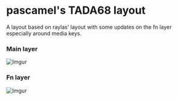 # pascamel's TADA68 layout

A layout based on raylas' layout with some updates on the fn layer especially around media keys.

### Main layer

![Imgur](https://i.imgur.com/UColvfc.png)

### Fn layer

![Imgur](https://i.imgur.com/pDQFoCQ.png)

